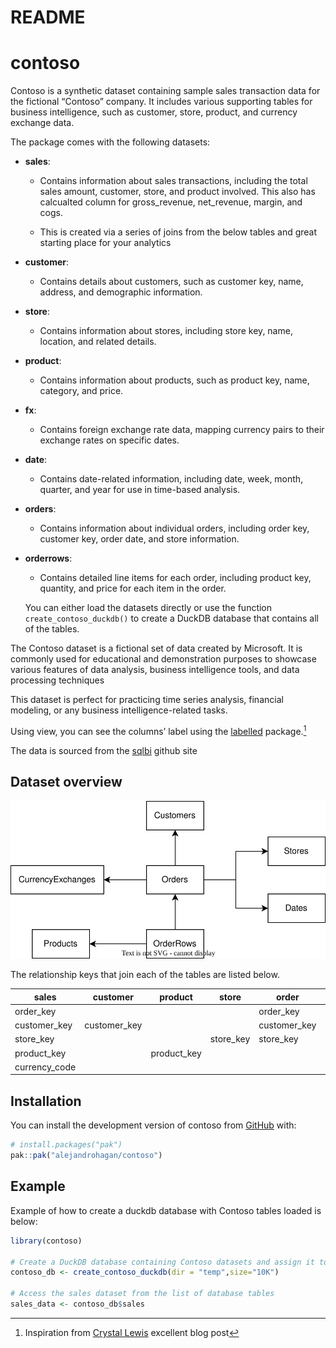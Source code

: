 # README


# contoso

Contoso is a synthetic dataset containing sample sales transaction data
for the fictional “Contoso” company. It includes various supporting
tables for business intelligence, such as customer, store, product, and
currency exchange data.

The package comes with the following datasets:

- **sales**:
  - Contains information about sales transactions, including the total
    sales amount, customer, store, and product involved. This also has
    calcualted column for gross_revenue, net_revenue, margin, and cogs.

  - This is created via a series of joins from the below tables and
    great starting place for your analytics
- **customer**:
  - Contains details about customers, such as customer key, name,
    address, and demographic information.
- **store**:
  - Contains information about stores, including store key, name,
    location, and related details.
- **product**:
  - Contains information about products, such as product key, name,
    category, and price.
- **fx**:
  - Contains foreign exchange rate data, mapping currency pairs to their
    exchange rates on specific dates.
- **date**:
  - Contains date-related information, including date, week, month,
    quarter, and year for use in time-based analysis.
- **orders**:
  - Contains information about individual orders, including order key,
    customer key, order date, and store information.
- **orderrows**:
  - Contains detailed line items for each order, including product key,
    quantity, and price for each item in the order.

  You can either load the datasets directly or use the function
  `create_contoso_duckdb()` to create a DuckDB database that contains
  all of the tables.

The Contoso dataset is a fictional set of data created by Microsoft. It
is commonly used for educational and demonstration purposes to showcase
various features of data analysis, business intelligence tools, and data
processing techniques

This dataset is perfect for practicing time series analysis, financial
modeling, or any business intelligence-related tasks.

Using view, you can see the columns’ label using the
[labelled](https://larmarange.github.io/labelled/index.html)
package.[^1]

The data is sourced from the
[sqlbi](https://github.com/sql-bi/Contoso-Data-Generator-V2-Data/releases/tag/ready-to-use-data)
github site

## Dataset overview

![Contoso Overview](fig/contoso_schema.svg)

The relationship keys that join each of the tables are listed below.

| sales         | customer     | product     | store     | order        | orderrows   | fx            |
|---------------|--------------|-------------|-----------|--------------|-------------|---------------|
| order_key     |              |             |           | order_key    | order_key   |               |
| customer_key  | customer_key |             |           | customer_key |             |               |
| store_key     |              |             | store_key | store_key    |             |               |
| product_key   |              | product_key |           |              | product_key |               |
| currency_code |              |             |           |              |             | from_currency |

## Installation

You can install the development version of contoso from
[GitHub](https://github.com/alejandrohagan/contoso) with:

``` r
# install.packages("pak")
pak::pak("alejandrohagan/contoso")
```

## Example

Example of how to create a duckdb database with Contoso tables loaded is
below:

``` r
library(contoso)

# Create a DuckDB database containing Contoso datasets and assign it to a list
contoso_db <- create_contoso_duckdb(dir = "temp",size="10K")

# Access the sales dataset from the list of database tables
sales_data <- contoso_db$sales
```

[^1]: Inspiration from [Crystal
    Lewis](https://cghlewis.com/blog/dict_clean/) excellent blog post
